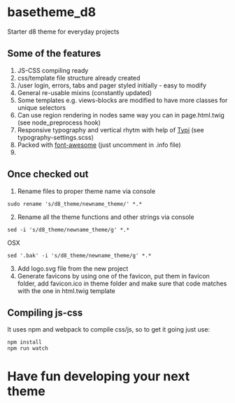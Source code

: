 # basetheme_d8
Starter d8 theme for everyday projects

## Some of the features
1. JS-CSS compiling ready
2. css/template file structure already created
3. /user login, errors, tabs and pager styled initially - easy to modify
4. General re-usable mixins (constantly updated)
5. Some templates e.g. views-blocks are modified to have more classes for unique selectors
6. Can use region rendering in nodes same way you can in page.html.twig (see node_preprocess hook)
7. Responsive typography and vertical rhytm with help of [Typi](https://github.com/zellwk/typi) (see typography-settings.scss)
8. Packed with [font-awesome](http://fontawesome.io/) (just uncomment in .info file)
9. 



## Once checked out
1. Rename files to proper theme name via console
```
sudo rename 's/d8_theme/newname_theme/' *.*
```
2. Rename all the theme functions and other strings via console
```
sed -i 's/d8_theme/newname_theme/g' *.*
```
OSX
```
sed '.bak' -i 's/d8_theme/newname_theme/g' *.*
```
3. Add logo.svg file from the new project
4. Generate favicons by using one of the favicon, put them in favicon folder, add favicon.ico in theme folder and make sure that code matches with the one in html.twig template

## Compiling js-css
It uses npm and webpack to compile css/js, so to get it going just use:
```
npm install
npm run watch
```

# Have fun developing your next theme
